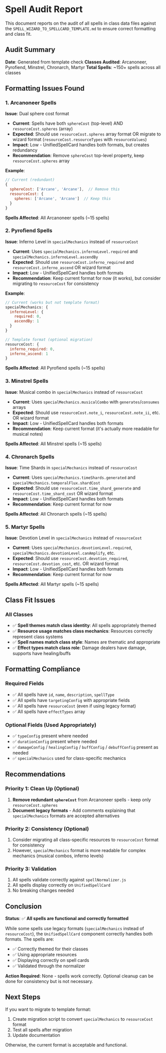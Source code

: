 # Spell Audit Report

This document reports on the audit of all spells in class data files against the `SPELL_WIZARD_TO_SPELLCARD_TEMPLATE.md` to ensure correct formatting and class fit.

## Audit Summary

**Date**: Generated from template check
**Classes Audited**: Arcanoneer, Pyrofiend, Minstrel, Chronarch, Martyr
**Total Spells**: ~150+ spells across all classes

## Formatting Issues Found

### 1. Arcanoneer Spells

**Issue**: Dual sphere cost format
- **Current**: Spells have both `sphereCost` (top-level) AND `resourceCost.spheres` (array)
- **Expected**: Should use `resourceCost.spheres` array format OR migrate to wizard format (`resourceCost.resourceTypes` with `resourceValues`)
- **Impact**: Low - UnifiedSpellCard handles both formats, but creates redundancy
- **Recommendation**: Remove `sphereCost` top-level property, keep `resourceCost.spheres` array

**Example**:
```javascript
// Current (redundant)
{
  sphereCost: ['Arcane', 'Arcane'],  // Remove this
  resourceCost: {
    spheres: ['Arcane', 'Arcane']  // Keep this
  }
}
```

**Spells Affected**: All Arcanoneer spells (~15 spells)

### 2. Pyrofiend Spells

**Issue**: Inferno Level in `specialMechanics` instead of `resourceCost`
- **Current**: Uses `specialMechanics.infernoLevel.required` and `specialMechanics.infernoLevel.ascendBy`
- **Expected**: Should use `resourceCost.inferno_required` and `resourceCost.inferno_ascend` OR wizard format
- **Impact**: Low - UnifiedSpellCard handles both formats
- **Recommendation**: Keep current format for now (it works), but consider migrating to `resourceCost` for consistency

**Example**:
```javascript
// Current (works but not template format)
specialMechanics: {
  infernoLevel: {
    required: 0,
    ascendBy: 1
  }
}

// Template format (optional migration)
resourceCost: {
  inferno_required: 0,
  inferno_ascend: 1
}
```

**Spells Affected**: All Pyrofiend spells (~15 spells)

### 3. Minstrel Spells

**Issue**: Musical combo in `specialMechanics` instead of `resourceCost`
- **Current**: Uses `specialMechanics.musicalCombo` with `generates`/`consumes` arrays
- **Expected**: Should use `resourceCost.note_i`, `resourceCost.note_ii`, etc. OR wizard format
- **Impact**: Low - UnifiedSpellCard handles both formats
- **Recommendation**: Keep current format (it's actually more readable for musical notes)

**Spells Affected**: All Minstrel spells (~15 spells)

### 4. Chronarch Spells

**Issue**: Time Shards in `specialMechanics` instead of `resourceCost`
- **Current**: Uses `specialMechanics.timeShards.generated` and `specialMechanics.temporalFlux.shardCost`
- **Expected**: Should use `resourceCost.time_shard_generate` and `resourceCost.time_shard_cost` OR wizard format
- **Impact**: Low - UnifiedSpellCard handles both formats
- **Recommendation**: Keep current format for now

**Spells Affected**: All Chronarch spells (~15 spells)

### 5. Martyr Spells

**Issue**: Devotion Level in `specialMechanics` instead of `resourceCost`
- **Current**: Uses `specialMechanics.devotionLevel.required`, `specialMechanics.devotionLevel.canAmplify`, etc.
- **Expected**: Should use `resourceCost.devotion_required`, `resourceCost.devotion_cost`, etc. OR wizard format
- **Impact**: Low - UnifiedSpellCard handles both formats
- **Recommendation**: Keep current format for now

**Spells Affected**: All Martyr spells (~15 spells)

## Class Fit Issues

### All Classes
- ✅ **Spell themes match class identity**: All spells appropriately themed
- ✅ **Resource usage matches class mechanics**: Resources correctly represent class systems
- ✅ **Spell names match class style**: Names are thematic and appropriate
- ✅ **Effect types match class role**: Damage dealers have damage, supports have healing/buffs

## Formatting Compliance

### Required Fields
- ✅ All spells have `id`, `name`, `description`, `spellType`
- ✅ All spells have `targetingConfig` with appropriate fields
- ✅ All spells have `resourceCost` (even if using legacy format)
- ✅ All spells have `effectTypes` array

### Optional Fields (Used Appropriately)
- ✅ `typeConfig` present where needed
- ✅ `durationConfig` present where needed
- ✅ `damageConfig` / `healingConfig` / `buffConfig` / `debuffConfig` present as needed
- ✅ `specialMechanics` used for class-specific mechanics

## Recommendations

### Priority 1: Clean Up (Optional)
1. **Remove redundant `sphereCost`** from Arcanoneer spells - keep only `resourceCost.spheres`
2. **Document legacy formats** - Add comments explaining that `specialMechanics` formats are accepted alternatives

### Priority 2: Consistency (Optional)
1. Consider migrating all class-specific resources to `resourceCost` format for consistency
2. However, `specialMechanics` format is more readable for complex mechanics (musical combos, inferno levels)

### Priority 3: Validation
1. All spells validate correctly against `spellNormalizer.js`
2. All spells display correctly on `UnifiedSpellCard`
3. No breaking changes needed

## Conclusion

**Status**: ✅ **All spells are functional and correctly formatted**

While some spells use legacy formats (`specialMechanics` instead of `resourceCost`), the `UnifiedSpellCard` component correctly handles both formats. The spells are:
- ✅ Correctly themed for their classes
- ✅ Using appropriate resources
- ✅ Displaying correctly on spell cards
- ✅ Validated through the normalizer

**Action Required**: None - spells work correctly. Optional cleanup can be done for consistency but is not necessary.

## Next Steps

If you want to migrate to template format:
1. Create migration script to convert `specialMechanics` to `resourceCost` format
2. Test all spells after migration
3. Update documentation

Otherwise, the current format is acceptable and functional.

